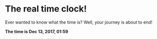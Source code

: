 # The real time clock!

Ever wanted to know what the time is? Well, your journey is about to end!

**The time is Dec 13, 2017, 01:59**